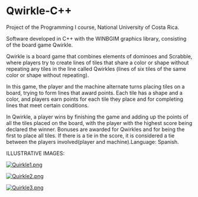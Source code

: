 # Qwirkle-C++
Project of the Programming I course, National University of Costa Rica.

Software developed in C++ with the WINBGIM graphics library, consisting of the board game Qwirkle.

Qwirkle is a board game that combines elements of dominoes and Scrabble, where players try to create lines of tiles that share a color or shape without repeating any tiles in the line called Qwirkles (lines of six tiles of the same color or shape without repeating).

In this game, the player and the machine alternate turns placing tiles on a board, trying to form lines that award points. Each tile has a shape and a color, and players earn points for each tile they place and for completing lines that meet certain conditions.

In Qwirkle, a player wins by finishing the game and adding up the points of all the tiles placed on the board, with the player with the highest score being declared the winner. Bonuses are awarded for Qwirkles and for being the first to place all tiles. If there is a tie in the score, it is considered a tie between the players involved(player and machine).Language: Spanish.

ILLUSTRATIVE IMAGES:

[![Quirkle1.png](https://i.postimg.cc/7YvYM37Z/Quirkle1.png)](https://postimg.cc/9zphcqJ6)

[![Quirkle2.png](https://i.postimg.cc/QxpN6Fkk/Quirkle2.png)](https://postimg.cc/HVkCnsNV)

[![Quirkle3.png](https://i.postimg.cc/CxSh9wcy/Quirkle3.png)](https://postimg.cc/F7CXLXtG)
